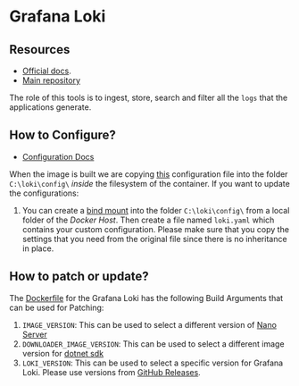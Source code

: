 # Grafana Loki

## Resources

- [Official docs](https://grafana.com/docs/loki/latest/).
- [Main repository](https://github.com/grafana/loki)

The role of this tools is to ingest, store, search and filter all the `logs` that the applications generate.

## How to Configure?

- [Configuration Docs](https://grafana.com/docs/loki/latest/configure/)

When the image is built we are copying [this](./config/loki.yaml) configuration file into the folder `C:\loki\config\` _inside_ the filesystem of the container.
If you want to update the configurations:

1. You can create a [bind mount](https://docs.docker.com/engine/storage/bind-mounts/) into the folder `C:\loki\config\` from a local folder of the _Docker Host_. Then create a file named `loki.yaml` which contains your custom configuration. Please make sure that you copy the settings that you need from the original file since there is no inheritance in place.

## How to patch or update?

The [Dockerfile](./Dockerfile) for the Grafana Loki has the following Build Arguments that can be used for Patching:

1. `IMAGE_VERSION`: This can be used to select a different version of [Nano Server](https://hub.docker.com/r/microsoft/windows-nanoserver)
1. `DOWNLOADER_IMAGE_VERSION`: This can be used to select a different image version for [dotnet sdk](https://mcr.microsoft.com/artifact/mar/dotnet/sdk)
1. `LOKI_VERSION`: This can be used to select a specific version for Grafana Loki. Please use versions from [GitHub Releases](https://github.com/grafana/loki/releases).

